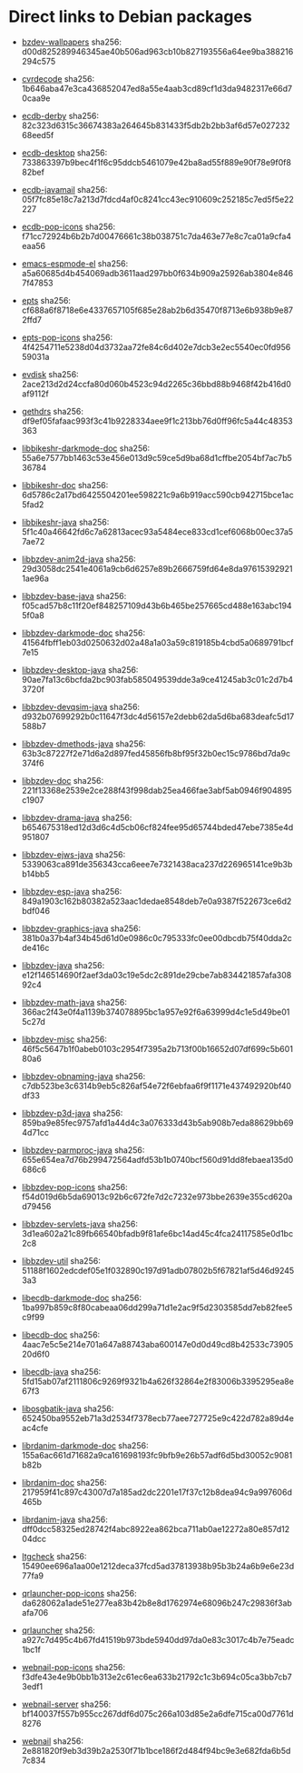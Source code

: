# Direct links to Debian packages
 
  - [bzdev-wallpapers](./archive/pool/contrib/b/bzdev-wallpapers/bzdev-wallpapers_1.0.0_all.deb)
    sha256: d00d825289946345ae40b506ad963cb10b827193556a64ee9ba388216294c575
 
  - [cvrdecode](./archive/pool/contrib/c/cvrdecode/cvrdecode_1.4_all.deb)
    sha256: 1b646aba47e3ca436852047ed8a55e4aab3cd89cf1d3da9482317e66d70caa9e
 
  - [ecdb-derby](./archive/pool/contrib/e/ecdb-derby/ecdb-derby_0.1.8_all.deb)
    sha256: 82c323d6315c36674383a264645b831433f5db2b2bb3af6d57e02723268eed5f
 
  - [ecdb-desktop](./archive/pool/contrib/e/ecdb-desktop/ecdb-desktop_0.1.8_all.deb)
    sha256: 733863397b9bec4f1f6c95ddcb5461079e42ba8ad55f889e90f78e9f0f882bef
 
  - [ecdb-javamail](./archive/pool/contrib/e/ecdb-javamail/ecdb-javamail_0.1.7_all.deb)
    sha256: 05f7fc85e18c7a213d7fdcd4af0c8241cc43ec910609c252185c7ed5f5e22227
 
  - [ecdb-pop-icons](./archive/pool/contrib/e/ecdb-pop-icons/ecdb-pop-icons_0.1.8_all.deb)
    sha256: f71cc72924b6b2b7d00476661c38b038751c7da463e77e8c7ca01a9cfa4eaa56
 
  - [emacs-espmode-el](./archive/pool/contrib/e/emacs-espmode-el/emacs-espmode-el_1.1_all.deb)
    sha256: a5a60685d4b454069adb3611aad297bb0f634b909a25926ab3804e8467f47853
 
  - [epts](./archive/pool/contrib/e/epts/epts_1.1.42_all.deb)
    sha256: cf688a6f8718e6e4337657105f685e28ab2b6d35470f8713e6b938b9e872ffd7
 
  - [epts-pop-icons](./archive/pool/contrib/e/epts-pop-icons/epts-pop-icons_1.1.41_all.deb)
    sha256: 4f4254711e5238d04d3732aa72fe84c6d402e7dcb3e2ec5540ec0fd95659031a
 
  - [evdisk](./archive/pool/contrib/e/evdisk/evdisk_1.13.2_all.deb)
    sha256: 2ace213d2d24ccfa80d060b4523c94d2265c36bbd88b9468f42b416d0af9112f
 
  - [gethdrs](./archive/pool/contrib/g/gethdrs/gethdrs_1.1.2_all.deb)
    sha256: df9ef05fafaac993f3c41b9228334aee9f1c213bb76d0ff96fc5a44c48353363
 
  - [libbikeshr-darkmode-doc](./archive/pool/contrib/libb/libbikeshr-darkmode-doc/libbikeshr-darkmode-doc_1.4.9_all.deb)
    sha256: 55a6e7577bb1463c53e456e013d9c59ce5d9ba68d1cffbe2054bf7ac7b536784
 
  - [libbikeshr-doc](./archive/pool/contrib/libb/libbikeshr-doc/libbikeshr-doc_1.4.9_all.deb)
    sha256: 6d5786c2a17bd6425504201ee598221c9a6b919acc590cb942715bce1ac5fad2
 
  - [libbikeshr-java](./archive/pool/contrib/libb/libbikeshr-java/libbikeshr-java_1.4.9_all.deb)
    sha256: 5f1c40a46642fd6c7a62813acec93a5484ece833cd1cef6068b00ec37a57ae72
 
  - [libbzdev-anim2d-java](./archive/pool/contrib/libb/libbzdev-anim2d-java/libbzdev-anim2d-java_2.1.130_all.deb)
    sha256: 29d3058dc2541e4061a9cb6d6257e89b2666759fd64e8da976153929211ae96a
 
  - [libbzdev-base-java](./archive/pool/contrib/libb/libbzdev-base-java/libbzdev-base-java_2.1.130_all.deb)
    sha256: f05cad57b8c11f20ef848257109d43b6b465be257665cd488e163abc1945f0a8
 
  - [libbzdev-darkmode-doc](./archive/pool/contrib/libb/libbzdev-darkmode-doc/libbzdev-darkmode-doc_2.1.130_all.deb)
    sha256: 41564fbff1eb03d0250632d02a48a1a03a59c819185b4cbd5a0689791bcf7e15
 
  - [libbzdev-desktop-java](./archive/pool/contrib/libb/libbzdev-desktop-java/libbzdev-desktop-java_2.1.130_all.deb)
    sha256: 90ae7fa13c6bcfda2bc903fab585049539dde3a9ce41245ab3c01c2d7b43720f
 
  - [libbzdev-devqsim-java](./archive/pool/contrib/libb/libbzdev-devqsim-java/libbzdev-devqsim-java_2.1.130_all.deb)
    sha256: d932b07699292b0c11647f3dc4d56157e2debb62da5d6ba683deafc5d17588b7
 
  - [libbzdev-dmethods-java](./archive/pool/contrib/libb/libbzdev-dmethods-java/libbzdev-dmethods-java_2.1.130_all.deb)
    sha256: 63b3c87227f2e71d6a2d897fed45856fb8bf95f32b0ec15c9786bd7da9c374f6
 
  - [libbzdev-doc](./archive/pool/contrib/libb/libbzdev-doc/libbzdev-doc_2.1.130_all.deb)
    sha256: 221f13368e2539e2ce288f43f998dab25ea466fae3abf5ab0946f904895c1907
 
  - [libbzdev-drama-java](./archive/pool/contrib/libb/libbzdev-drama-java/libbzdev-drama-java_2.1.130_all.deb)
    sha256: b654675318ed12d3d6c4d5cb06cf824fee95d65744bded47ebe7385e4d951807
 
  - [libbzdev-ejws-java](./archive/pool/contrib/libb/libbzdev-ejws-java/libbzdev-ejws-java_2.1.130_all.deb)
    sha256: 5339063ca891de356343cca6eee7e7321438aca237d226965141ce9b3bb14bb5
 
  - [libbzdev-esp-java](./archive/pool/contrib/libb/libbzdev-esp-java/libbzdev-esp-java_2.1.130_all.deb)
    sha256: 849a1903c162b80382a523aac1dedae8548deb7e0a9387f522673ce6d2bdf046
 
  - [libbzdev-graphics-java](./archive/pool/contrib/libb/libbzdev-graphics-java/libbzdev-graphics-java_2.1.130_all.deb)
    sha256: 381b0a37b4af34b45d61d0e0986c0c795333fc0ee00dbcdb75f40dda2cde416c
 
  - [libbzdev-java](./archive/pool/contrib/libb/libbzdev-java/libbzdev-java_2.1.130_all.deb)
    sha256: e12f146514690f2aef3da03c19e5dc2c891de29cbe7ab834421857afa30892c4
 
  - [libbzdev-math-java](./archive/pool/contrib/libb/libbzdev-math-java/libbzdev-math-java_2.1.130_all.deb)
    sha256: 366ac2f43e0f4a1139b374078895bc1a957e92f6a63999d4c1e5d49be015c27d
 
  - [libbzdev-misc](./archive/pool/contrib/libb/libbzdev-misc/libbzdev-misc_2.1.130_all.deb)
    sha256: 46f5c5647b1f0abeb0103c2954f7395a2b713f00b16652d07df699c5b60180a6
 
  - [libbzdev-obnaming-java](./archive/pool/contrib/libb/libbzdev-obnaming-java/libbzdev-obnaming-java_2.1.130_all.deb)
    sha256: c7db523be3c6314b9eb5c826af54e72f6ebfaa6f9f1171e437492920bf40df33
 
  - [libbzdev-p3d-java](./archive/pool/contrib/libb/libbzdev-p3d-java/libbzdev-p3d-java_2.1.130_all.deb)
    sha256: 859ba9e85fec9757afd1a44d4c3a076333d43b5ab908b7eda88629bb694d71cc
 
  - [libbzdev-parmproc-java](./archive/pool/contrib/libb/libbzdev-parmproc-java/libbzdev-parmproc-java_2.1.130_all.deb)
    sha256: 655e654ea7d76b299472564adfd53b1b0740bcf560d91dd8febaea135d0686c6
 
  - [libbzdev-pop-icons](./archive/pool/contrib/libb/libbzdev-pop-icons/libbzdev-pop-icons_2.1.130_all.deb)
    sha256: f54d019d6b5da69013c92b6c672fe7d2c7232e973bbe2639e355cd620ad79456
 
  - [libbzdev-servlets-java](./archive/pool/contrib/libb/libbzdev-servlets-java/libbzdev-servlets-java_2.1.130_all.deb)
    sha256: 3d1ea602a21c89fb66540bfadb9f81afe6bc14ad45c4fca24117585e0d1bc2c8
 
  - [libbzdev-util](./archive/pool/contrib/libb/libbzdev-util/libbzdev-util_2.1.130_all.deb)
    sha256: 51188f1602edcdef05e1f032890c197d91adb07802b5f67821af5d46d92453a3
 
  - [libecdb-darkmode-doc](./archive/pool/contrib/libe/libecdb-darkmode-doc/libecdb-darkmode-doc_0.1.7_all.deb)
    sha256: 1ba997b859c8f80cabeaa06dd299a71d1e2ac9f5d2303585dd7eb82fee5c9f99
 
  - [libecdb-doc](./archive/pool/contrib/libe/libecdb-doc/libecdb-doc_0.1.7_all.deb)
    sha256: 4aac7e5c5e214e701a647a88743aba600147e0d0d49cd8b42533c7390520d6f0
 
  - [libecdb-java](./archive/pool/contrib/libe/libecdb-java/libecdb-java_0.1.7_all.deb)
    sha256: 5fd15ab07af2111806c9269f9321b4a626f32864e2f83006b3395295ea8e67f3
 
  - [libosgbatik-java](./archive/pool/contrib/libo/libosgbatik-java/libosgbatik-java_0.4.2_all.deb)
    sha256: 652450ba9552eb71a3d2534f7378ecb77aee727725e9c422d782a89d4eac4cfe
 
  - [librdanim-darkmode-doc](./archive/pool/contrib/libr/librdanim-darkmode-doc/librdanim-darkmode-doc_1.4.13_all.deb)
    sha256: 155a6ac661d71682a9ca161698193fc9bfb9e26b57adf6d5bd30052c9081b82b
 
  - [librdanim-doc](./archive/pool/contrib/libr/librdanim-doc/librdanim-doc_1.4.15_all.deb)
    sha256: 217959f41c897c43007d7a185ad2dc2201e17f37c12b8dea94c9a997606d465b
 
  - [librdanim-java](./archive/pool/contrib/libr/librdanim-java/librdanim-java_1.4.15_all.deb)
    sha256: dff0dcc58325ed28742f4abc8922ea862bca711ab0ae12272a80e857d1204dcc
 
  - [ltgcheck](./archive/pool/contrib/l/ltgcheck/ltgcheck_1.0_all.deb)
    sha256: 15490ee696a1aa00e1212deca37fcd5ad37813938b95b3b24a6b9e6e23d77fa9
 
  - [qrlauncher-pop-icons](./archive/pool/contrib/q/qrlauncher-pop-icons/qrlauncher-pop-icons_1.14_all.deb)
    sha256: da628062a1ade51e277ea83b42b8e8d1762974e68096b247c29836f3abafa706
 
  - [qrlauncher](./archive/pool/contrib/q/qrlauncher/qrlauncher_1.14_all.deb)
    sha256: a927c7d495c4b67fd41519b973bde5940dd97da0e83c3017c4b7e75eadc1bc1f
 
  - [webnail-pop-icons](./archive/pool/contrib/w/webnail-pop-icons/webnail-pop-icons_1.6.28_all.deb)
    sha256: f3dfe43e4e9b0bb1b313e2c61ec6ea633b21792c1c3b694c05ca3bb7cb73edf1
 
  - [webnail-server](./archive/pool/contrib/w/webnail-server/webnail-server_1.6.28_all.deb)
    sha256: bf140037f557b955cc267ddf6d075c266a103d85e2a6dfe715ca00d7761d8276
 
  - [webnail](./archive/pool/contrib/w/webnail/webnail_1.6.28_all.deb)
    sha256: 2e881820f9eb3d39b2a2530f71b1bce186f2d484f94bc9e3e682fda6b5d7c834
